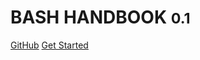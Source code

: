 <!-- _coverpage.md -->

# BASH HANDBOOK <small>0.1</small>
[GitHub](https://github.com/gengxiankun/gengxiankun.github.io/tree/main/docs/linux/bash-handbook)
[Get Started](#quick-start)
